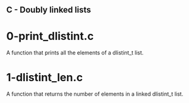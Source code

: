 ## C - Doubly linked lists
# 0-print_dlistint.c
A function that prints all the elements of a dlistint_t list.
# 1-dlistint_len.c
A function that returns the number of elements in a linked dlistint_t list.
